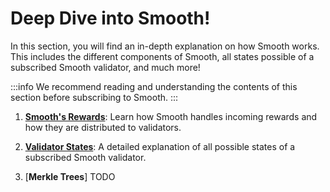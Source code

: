 # Deep Dive into Smooth!

In this section, you will find an in-depth explanation on how Smooth works. This includes the different components of Smooth, all states possible of a subscribed Smooth validator, and much more!

:::info
We recommend reading and understanding the contents of this section before subscribing to Smooth.
:::

1. [**Smooth's Rewards**](/docs/smooth/deep-dive-into-smooth/rewards.md): Learn how Smooth handles incoming rewards and how they are distributed to validators.
2. [**Validator States**](/docs/smooth/deep-dive-into-smooth/states.md): A detailed explanation of all possible states of a subscribed Smooth validator.

3. [**Merkle Trees**] TODO